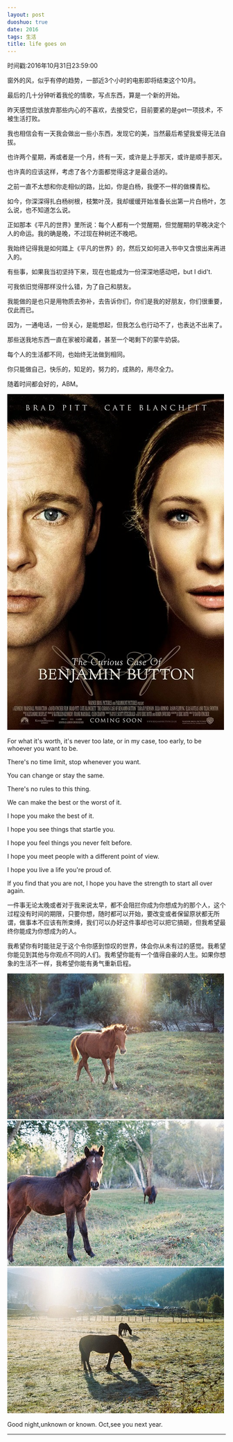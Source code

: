 ```yaml
---
layout: post
duoshuo: true
date: 2016
tags: 生活
title: life goes on
---
```


时间戳:2016年10月31日23:59:00

窗外的风，似乎有停的趋势，一部近3个小时的电影即将结束这个10月。

最后的几十分钟听着我伦的情歌，写点东西，算是一个新的开始。

昨天感觉应该放弃那些内心的不喜欢，去接受它，目前要紧的是get一项技术，不被生活打败。

我也相信会有一天我会做出一些小东西，发现它的美，当然最后希望我爱得无法自拔。

也许两个星期，再或者是一个月，终有一天，或许是上手那天，或许是顺手那天。

也许真的应该这样，考虑了各个方面都觉得这才是最合适的。

之前一直不太想和你走相似的路，比如，你是白杨，我便不一样的做棵青松。

如今，你深深得扎白杨树根，枝繁叶茂，我却缓缓开始准备长出第一片白杨叶，怎么说，也不知道怎么说。

正如那本《平凡的世界》里所说：每个人都有一个觉醒期，但觉醒期的早晚决定个人的命运。我的确是晚，不过现在种树还不晚吧。

我始终记得我是如何踏上《平凡的世界》的，然后又如何进入书中又含恨出来再进入的。

有些事，如果我当初坚持下来，现在也能成为一份深深地感动吧，but I did't.


可我依旧觉得那样没什么错，为了自己和朋友。

我能做的是也只是用物质去弥补，去告诉你们，你们是我的好朋友，你们很重要，仅此而已。

因为，一通电话，一份关心，是能想起，但我怎么也行动不了，也表达不出来了。

那些送我地东西一直在家被珍藏着，甚至一个喝剩下的蒙牛奶袋。

每个人的生活都不同，也始终无法做到相同。

你只能做自己，快乐的，知足的，努力的，成熟的，用尽全力。

随着时间都会好的，ABM。

![nami](/life/2016/2016res/2016-10-31-4.jpg)

For what it's worth, it's never too late, or in my case, too early, to be whoever you want to be.

There's no time limit, stop whenever you want.

You can change or stay the same.

There's no rules to this thing.

We can make the best or the worst of it.


I hope you make the best of it.

I hope you see things that startle you.

I hope you feel things you never felt before.

I hope you meet people with a different point of view.

I hope you live a life you're proud of.

If you find that you are not,
I hope you have the strength to start all over again.

一件事无论太晚或者对于我来说太早，都不会阻拦你成为你想成为的那个人，这个过程没有时间的期限，只要你想，随时都可以开始，要改变或者保留原状都无所谓，做事本不应该有所束缚，我们可以办好这件事却也可以把它搞砸，但我希望最终你能成为你想成为的人。

我希望你有时能驻足于这个令你感到惊叹的世界，体会你从未有过的感觉。我希望你能见到其他与你观点不同的人们。我希望你能有一个值得自豪的人生。如果你想象的生活不一样，我希望你能有勇气重新启程。

![nami](/life/2016/2016res/2016-10-31-1.jpg) ![nami](/life/2016/2016res/2016-10-31-2.jpg) ![nami](/life/2016/2016res/2016-10-31-3.jpg)

Good night,unknown or known. Oct,see you next year.


****



